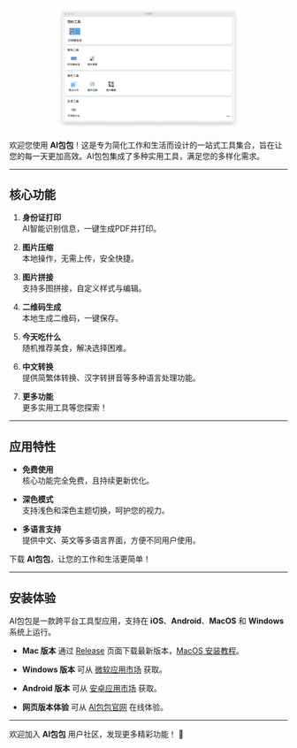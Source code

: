 <p align="center">
  <img src="/src/assets/images/aibox-zh-light.png" alt="AIBOX" width="66%"/>
</p>

欢迎您使用 **AI包包**！这是专为简化工作和生活而设计的一站式工具集合，旨在让您的每一天更加高效。AI包包集成了多种实用工具，满足您的多样化需求。

---

## 核心功能

1. **身份证打印**  
   AI智能识别信息，一键生成PDF并打印。

2. **图片压缩**  
   本地操作，无需上传，安全快捷。

3. **图片拼接**  
   支持多图拼接，自定义样式与编辑。

4. **二维码生成**  
   本地生成二维码，一键保存。

5. **今天吃什么**  
   随机推荐美食，解决选择困难。

6. **中文转换**  
   提供简繁体转换、汉字转拼音等多种语言处理功能。

7. **更多功能**  
   更多实用工具等您探索！

---

## 应用特性

- **免费使用**  
  核心功能完全免费，且持续更新优化。

- **深色模式**  
  支持浅色和深色主题切换，呵护您的视力。

- **多语言支持**  
  提供中文、英文等多语言界面，方便不同用户使用。

下载 **AI包包**，让您的工作和生活更简单！

---

## 安装体验

AI包包是一款跨平台工具型应用，支持在 **iOS**、**Android**、**MacOS** 和 **Windows** 系统上运行。

- **Mac 版本** 通过 [Release](https://github.com/muzipiao/aibox/releases/latest) 页面下载最新版本，[MacOS 安装教程](./INSTALLATION.md)。

- **Windows 版本** 可从 [微软应用市场](https://apps.microsoft.com/detail/9nk7nlk4n4hd?ocid=webpdpshare) 获取。

- **Android 版本** 可从 [安卓应用市场](https://url.cloud.huawei.com/saNBwLnaN2?shareTo=qrcode) 获取。

- **网页版本体验** 可从 [AI包包官网](https://aiboxkit.cn) 在线体验。

---

欢迎加入 **AI包包** 用户社区，发现更多精彩功能！ 🎉
